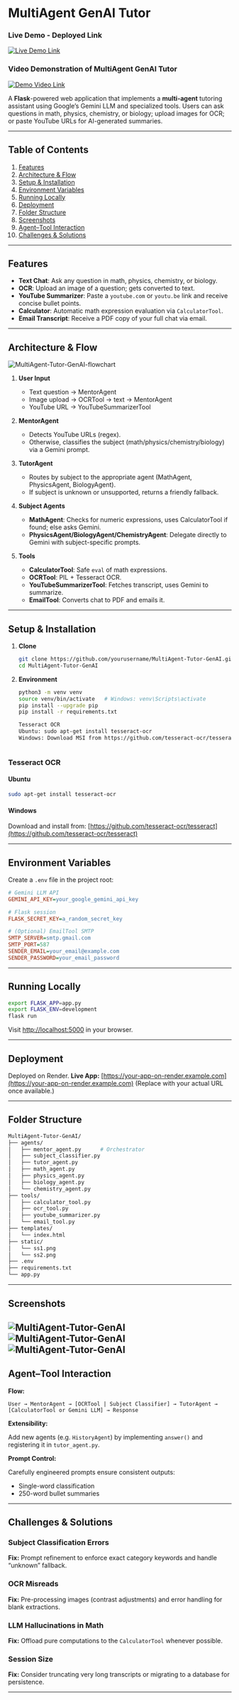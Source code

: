 # MultiAgent GenAI Tutor

### Live Demo - Deployed Link
[![Live Demo Link](https://img.shields.io/badge/demo-video-grey)](https://multiagent-tutor-genai-1.onrender.com/)  

### Video Demonstration of MultiAgent GenAI Tutor
[![Demo Video Link](https://img.shields.io/badge/demo-video-grey)](https://www.youtube.com/watch?v=rvKiMwnTaLM)  



A **Flask**-powered web application that implements a **multi-agent** tutoring assistant using Google’s Gemini LLM and specialized tools. Users can ask questions in math, physics, chemistry, or biology; upload images for OCR; or paste YouTube URLs for AI-generated summaries.

---

## Table of Contents
1. [Features](#features)  
2. [Architecture & Flow](#architecture--flow)  
3. [Setup & Installation](#setup--installation)  
4. [Environment Variables](#environment-variables)  
5. [Running Locally](#running-locally)  
6. [Deployment](#deployment)  
7. [Folder Structure](#folder-structure)  
8. [Screenshots](#screenshots)  
9. [Agent–Tool Interaction](#agent–tool-interaction)  
10. [Challenges & Solutions](#challenges--solutions)  

---

## Features
- **Text Chat**: Ask any question in math, physics, chemistry, or biology.  
- **OCR**: Upload an image of a question; gets converted to text.  
- **YouTube Summarizer**: Paste a `youtube.com` or `youtu.be` link and receive concise bullet points.  
- **Calculator**: Automatic math expression evaluation via `CalculatorTool`.  
- **Email Transcript**: Receive a PDF copy of your full chat via email.

---

## Architecture & Flow

![MultiAgent-Tutor-GenAI-flowchart](https://raw.githubusercontent.com/1543siddhant/MultiAgent-Tutor-GenAI/refs/heads/main/static/MultiAgent-WorkFlow.png)

1. **User Input**  
   - Text question → MentorAgent  
   - Image upload → OCRTool → text → MentorAgent  
   - YouTube URL → YouTubeSummarizerTool  

2. **MentorAgent**  
   - Detects YouTube URLs (regex).  
   - Otherwise, classifies the subject (math/physics/chemistry/biology) via a Gemini prompt.  

3. **TutorAgent**  
   - Routes by subject to the appropriate agent (MathAgent, PhysicsAgent, BiologyAgent).  
   - If subject is unknown or unsupported, returns a friendly fallback.

4. **Subject Agents**  
   - **MathAgent**: Checks for numeric expressions, uses CalculatorTool if found; else asks Gemini.  
   - **PhysicsAgent/BiologyAgent/ChemistryAgent**: Delegate directly to Gemini with subject-specific prompts.

5. **Tools**  
   - **CalculatorTool**: Safe `eval` of math expressions.  
   - **OCRTool**: PIL + Tesseract OCR.  
   - **YouTubeSummarizerTool**: Fetches transcript, uses Gemini to summarize.  
   - **EmailTool**: Converts chat to PDF and emails it.

---

## Setup & Installation

1. **Clone**  
   ```bash
   git clone https://github.com/yourusername/MultiAgent-Tutor-GenAI.git
   cd MultiAgent-Tutor-GenAI
   ```
   
2. **Environment**
   ```bash
   python3 -m venv venv
   source venv/bin/activate   # Windows: venv\Scripts\activate
   pip install --upgrade pip
   pip install -r requirements.txt

   Tesseract OCR
   Ubuntu: sudo apt-get install tesseract-ocr
   Windows: Download MSI from https://github.com/tesseract-ocr/tesseract
  ```

```

### Tesseract OCR

#### Ubuntu

```bash
sudo apt-get install tesseract-ocr
```

#### Windows

Download and install from: [https://github.com/tesseract-ocr/tesseract](https://github.com/tesseract-ocr/tesseract)

---

## Environment Variables

Create a `.env` file in the project root:

```ini
# Gemini LLM API
GEMINI_API_KEY=your_google_gemini_api_key

# Flask session
FLASK_SECRET_KEY=a_random_secret_key

# (Optional) EmailTool SMTP
SMTP_SERVER=smtp.gmail.com
SMTP_PORT=587
SENDER_EMAIL=your_email@example.com
SENDER_PASSWORD=your_email_password
```

---

## Running Locally

```bash
export FLASK_APP=app.py
export FLASK_ENV=development
flask run
```

Visit [http://localhost:5000](http://localhost:5000) in your browser.

---

## Deployment

Deployed on Render.
**Live App:** [https://your-app-on-render.example.com](https://your-app-on-render.example.com)
(Replace with your actual URL once available.)

---

## Folder Structure

```bash
MultiAgent-Tutor-GenAI/
├── agents/
│   ├── mentor_agent.py      # Orchestrator
│   ├── subject_classifier.py
│   ├── tutor_agent.py
│   ├── math_agent.py
│   ├── physics_agent.py
│   ├── biology_agent.py
│   └── chemistry_agent.py
├── tools/
│   ├── calculator_tool.py
│   ├── ocr_tool.py
│   ├── youtube_summarizer.py
│   └── email_tool.py
├── templates/
│   └── index.html
├── static/
│   └── ss1.png
│   └── ss2.png
├── .env
├── requirements.txt
└── app.py
```

---

## Screenshots

![MultiAgent-Tutor-GenAI](https://raw.githubusercontent.com/1543siddhant/MultiAgent-Tutor-GenAI/refs/heads/main/static/output1.png)
![MultiAgent-Tutor-GenAI](https://raw.githubusercontent.com/1543siddhant/MultiAgent-Tutor-GenAI/refs/heads/main/static/output2.png)
![MultiAgent-Tutor-GenAI](https://raw.githubusercontent.com/1543siddhant/MultiAgent-Tutor-GenAI/refs/heads/main/static/output5.png)
---

## Agent–Tool Interaction

**Flow:**

```
User → MentorAgent → [OCRTool | Subject Classifier] → TutorAgent → [CalculatorTool or Gemini LLM] → Response
```

**Extensibility:**

Add new agents (e.g. `HistoryAgent`) by implementing `answer()` and registering it in `tutor_agent.py`.

**Prompt Control:**

Carefully engineered prompts ensure consistent outputs:

* Single-word classification
* 250-word bullet summaries

---

## Challenges & Solutions

### Subject Classification Errors

**Fix:** Prompt refinement to enforce exact category keywords and handle “unknown” fallback.

### OCR Misreads

**Fix:** Pre-processing images (contrast adjustments) and error handling for blank extractions.

### LLM Hallucinations in Math

**Fix:** Offload pure computations to the `CalculatorTool` whenever possible.

### Session Size

**Fix:** Consider truncating very long transcripts or migrating to a database for persistence.

---
